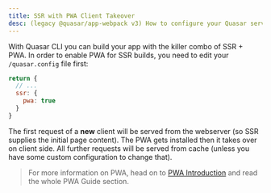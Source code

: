 ```yaml
---
title: SSR with PWA Client Takeover
desc: (legacy @quasar/app-webpack v3) How to configure your Quasar server-side rendered app to become a Progressive Web App on the client side.
---
```

With Quasar CLI you can build your app with the killer combo of SSR + PWA. In order to enable PWA for SSR builds, you need to edit your `/quasar.config` file first:

```js /quasar.config file
return {
  // ...
  ssr: {
    pwa: true
  }
}
```

The first request of a **new** client will be served from the webserver (so SSR supplies the initial page content). The PWA gets installed then it takes over on client side. All further requests will be served from cache (unless you have some custom configuration to change that).

> For more information on PWA, head on to [PWA Introduction](/quasar-cli-webpack-v3/developing-pwa/introduction) and read the whole PWA Guide section.
